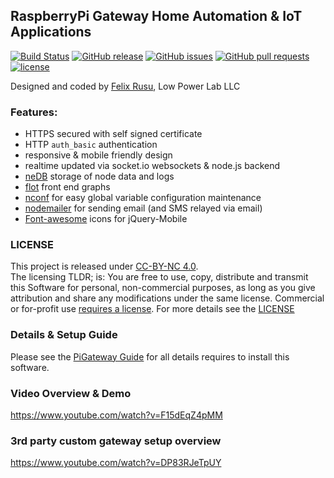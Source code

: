 RaspberryPi Gateway Home Automation & IoT Applications
----------------
[![Build Status](https://travis-ci.org/LowPowerLab/RaspberryPi-Gateway.svg)](https://travis-ci.org/LowPowerLab/RaspberryPi-Gateway)
[![GitHub release](https://img.shields.io/github/release/LowPowerLab/RaspberryPi-Gateway.svg)](https://github.com/LowPowerLab/RaspberryPi-Gateway)
[![GitHub issues](https://img.shields.io/github/issues/LowPowerLab/RaspberryPi-Gateway.svg)](https://github.com/LowPowerLab/RaspberryPi-Gateway/issues)
[![GitHub pull requests](https://img.shields.io/github/issues-pr/LowPowerLab/RaspberryPi-Gateway.svg)](https://github.com/LowPowerLab/RaspberryPi-Gateway/pulls)
[![license](https://img.shields.io/github/license/LowPowerLab/RaspberryPi-Gateway.svg)](https://github.com/LowPowerLab/RaspberryPi-Gateway/blob/master/LICENSE)

Designed and coded by [Felix Rusu](lowpowerlab.com/contact), Low Power Lab LLC
<br/>

### Features:
- HTTPS secured with self signed certificate
- HTTP `auth_basic` authentication
- responsive & mobile friendly design
- realtime updated via socket.io websockets & node.js backend 
- [neDB](https://github.com/louischatriot/nedb) storage of node data and logs
- [flot](http://flotcharts.org/) front end graphs
- [nconf](https://github.com/indexzero/nconf) for easy global variable configuration maintenance
- [nodemailer](https://github.com/andris9/Nodemailer) for sending email (and SMS relayed via email)
- [Font-awesome](http://htmlpreview.github.io/?https://github.com/dotcastle/jquery-mobile-font-awesome/blob/master/index.html) icons for jQuery-Mobile

### LICENSE
This project is released under [CC-BY-NC 4.0](https://creativecommons.org/licenses/by-nc/4.0/).<br/>
The licensing TLDR; is: You are free to use, copy, distribute and transmit this Software for personal, non-commercial purposes, as long as you give attribution and share any modifications under the same license. Commercial or for-profit use [requires a license](https://lowpowerlab.com/contact).
For more details see the [LICENSE](https://github.com/LowPowerLab/RaspberryPi-Gateway/blob/master/LICENSE)

### Details & Setup Guide
Please see the [PiGateway Guide](https://lowpowerlab.com/guide/gateway/) for all details requires to install this software.

### Video Overview & Demo
https://www.youtube.com/watch?v=F15dEqZ4pMM

### 3rd party custom gateway setup overview
https://www.youtube.com/watch?v=DP83RJeTpUY